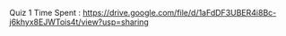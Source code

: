 Quiz 1 Time Spent : https://drive.google.com/file/d/1aFdDF3UBER4i8Bc-j6khyx8EJWTois4t/view?usp=sharing
